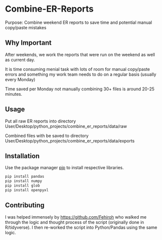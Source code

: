 # Combine-ER-Reports

Purpose: Combine weekend ER reports to save time and potential manual copy/paste mistakes

## Why Important

After weekends, we work the reports that were run on the weekend as well as current day. 

It is time consuming menial task with lots of room for manual copy/paste errors and something my work team needs to do on a regular basis (usually every Monday)

Time saved per Monday not manually combining 30+ files is around 20-25 minutes.

## Usage

Put all raw ER reports into directory User/Desktop/python_projects/combine_er_reports/data/raw

Combined files with be saved to directory User/Desktop/python_projects/combine_er_reports/data/exports

## Installation

Use the package manager [pip](https://pip.pypa.io/en/stable/) to install respective libraries.

```bash
pip install pandas
pip install numpy
pip install glob
pip install openpyxl
```

## Contributing

I was helped immensely by https://github.com/Fehiroh who walked me through the logic and thought process of the script (originally done in R/tidyverse). I then re-worked the script into Python/Pandas using the same logic. 
